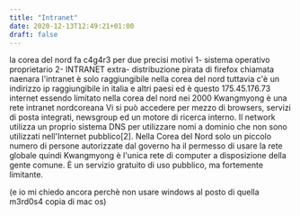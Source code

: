 ```yaml
---
title: "Intranet"
date: 2020-12-13T12:49:21+01:00
draft: false
---
```

la corea del nord fa c4g4r3 per due precisi motivi 
1- sistema operativo proprietario
2- INTRANET
extra- distribuzione pirata di firefox chiamata naenara
l'intranet è solo raggiungibile nella corea del nord
tuttavia c'è un indirizzo ip raggiungibile in italia e altri paesi 
ed è questo
175.45.176.73
internet essendo limitato nella corea del nord
nei 2000 Kwangmyong è una rete intranet nordcoreana Vi si può accedere per mezzo di browsers,
servizi di posta integrati, newsgroup ed un motore di ricerca interno.
Il network utilizza un proprio sistema DNS per utilizzare nomi a dominio che non sono utilizzati nell'Internet pubblico[2].
Nella Corea del Nord solo un piccolo numero di persone autorizzate dal governo ha il permesso di usare la rete globale
quindi Kwangmyong è l'unica rete di computer a disposizione della gente comune.
È un servizio gratuito di uso pubblico, ma fortemente limitante.


(e io mi chiedo ancora perchè non usare windows al posto di quella m3rd0s4 copia di mac os)

